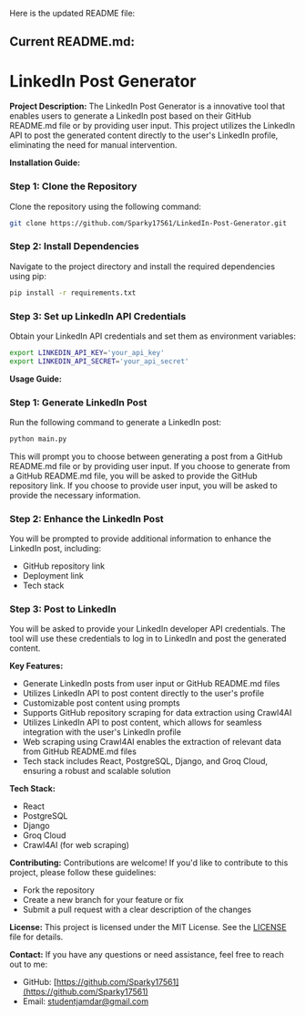Here is the updated README file:

**Current README.md:**
----------------------
LinkedIn Post Generator
===========================

**Project Description:**
The LinkedIn Post Generator is a innovative tool that enables users to generate a LinkedIn post based on their GitHub README.md file or by providing user input. This project utilizes the LinkedIn API to post the generated content directly to the user's LinkedIn profile, eliminating the need for manual intervention.

**Installation Guide:**
### Step 1: Clone the Repository
Clone the repository using the following command:
```bash
git clone https://github.com/Sparky17561/LinkedIn-Post-Generator.git
```
### Step 2: Install Dependencies
Navigate to the project directory and install the required dependencies using pip:
```bash
pip install -r requirements.txt
```
### Step 3: Set up LinkedIn API Credentials
Obtain your LinkedIn API credentials and set them as environment variables:
```bash
export LINKEDIN_API_KEY='your_api_key'
export LINKEDIN_API_SECRET='your_api_secret'
```
**Usage Guide:**
### Step 1: Generate LinkedIn Post
Run the following command to generate a LinkedIn post:
```bash
python main.py
```
This will prompt you to choose between generating a post from a GitHub README.md file or by providing user input. If you choose to generate from a GitHub README.md file, you will be asked to provide the GitHub repository link. If you choose to provide user input, you will be asked to provide the necessary information.

### Step 2: Enhance the LinkedIn Post
You will be prompted to provide additional information to enhance the LinkedIn post, including:
* GitHub repository link
* Deployment link
* Tech stack

### Step 3: Post to LinkedIn
You will be asked to provide your LinkedIn developer API credentials. The tool will use these credentials to log in to LinkedIn and post the generated content.

**Key Features:**
* Generate LinkedIn posts from user input or GitHub README.md files
* Utilizes LinkedIn API to post content directly to the user's profile
* Customizable post content using prompts
* Supports GitHub repository scraping for data extraction using Crawl4AI
* Utilizes LinkedIn API to post content, which allows for seamless integration with the user's LinkedIn profile
* Web scraping using Crawl4AI enables the extraction of relevant data from GitHub README.md files
* Tech stack includes React, PostgreSQL, Django, and Groq Cloud, ensuring a robust and scalable solution

**Tech Stack:**

* React
* PostgreSQL
* Django
* Groq Cloud
* Crawl4AI (for web scraping)

**Contributing:**
Contributions are welcome! If you'd like to contribute to this project, please follow these guidelines:

* Fork the repository
* Create a new branch for your feature or fix
* Submit a pull request with a clear description of the changes

**License:**
This project is licensed under the MIT License. See the [LICENSE](LICENSE) file for details.

**Contact:**
If you have any questions or need assistance, feel free to reach out to me:

* GitHub: [https://github.com/Sparky17561](https://github.com/Sparky17561)
* Email: [studentjamdar@gmail.com](mailto:studentjamdar@gmail.com)